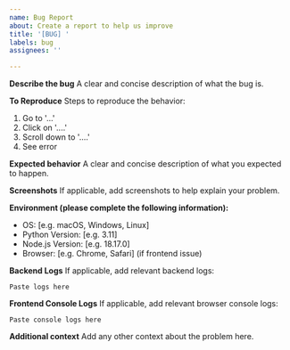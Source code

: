 ```yaml
---
name: Bug Report
about: Create a report to help us improve
title: '[BUG] '
labels: bug
assignees: ''

---
```


**Describe the bug**
A clear and concise description of what the bug is.

**To Reproduce**
Steps to reproduce the behavior:
1. Go to '...'
2. Click on '....'
3. Scroll down to '....'
4. See error

**Expected behavior**
A clear and concise description of what you expected to happen.

**Screenshots**
If applicable, add screenshots to help explain your problem.

**Environment (please complete the following information):**
- OS: [e.g. macOS, Windows, Linux]
- Python Version: [e.g. 3.11]
- Node.js Version: [e.g. 18.17.0]
- Browser: [e.g. Chrome, Safari] (if frontend issue)

**Backend Logs**
If applicable, add relevant backend logs:
```
Paste logs here
```

**Frontend Console Logs**
If applicable, add relevant browser console logs:
```
Paste console logs here
```

**Additional context**
Add any other context about the problem here.
